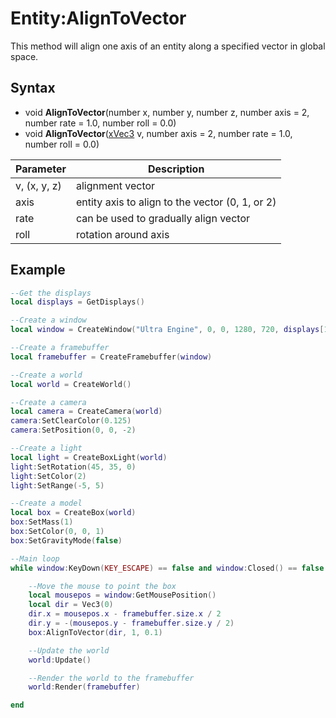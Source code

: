 # Entity:AlignToVector

This method will align one axis of an entity along a specified vector in global space.

## Syntax

- void **AlignToVector**(number x, number y, number z, number axis = 2, number rate = 1.0, number roll = 0.0)
- void **AlignToVector**([xVec3](xVec3.md) v, number axis = 2, number rate = 1.0, number roll = 0.0)

| Parameter | Description |
| --- | --- |
| v, (x, y, z) | alignment vector  |
| axis | entity axis to align to the vector (0, 1, or 2) |
| rate | can be used to gradually align vector |
| roll | rotation around axis |

## Example

```lua
--Get the displays
local displays = GetDisplays()

--Create a window
local window = CreateWindow("Ultra Engine", 0, 0, 1280, 720, displays[1], WINDOW_CENTER | WINDOW_TITLEBAR)

--Create a framebuffer
local framebuffer = CreateFramebuffer(window)

--Create a world
local world = CreateWorld()

--Create a camera
local camera = CreateCamera(world)
camera:SetClearColor(0.125)
camera:SetPosition(0, 0, -2)

--Create a light
local light = CreateBoxLight(world)
light:SetRotation(45, 35, 0)
light:SetColor(2)
light:SetRange(-5, 5)

--Create a model
local box = CreateBox(world)
box:SetMass(1)
box:SetColor(0, 0, 1)
box:SetGravityMode(false)

--Main loop
while window:KeyDown(KEY_ESCAPE) == false and window:Closed() == false do

	--Move the mouse to point the box
	local mousepos = window:GetMousePosition()
	local dir = Vec3(0)
	dir.x = mousepos.x - framebuffer.size.x / 2
	dir.y = -(mousepos.y - framebuffer.size.y / 2)
	box:AlignToVector(dir, 1, 0.1)

	--Update the world
	world:Update()

	--Render the world to the framebuffer
	world:Render(framebuffer)

end
```
